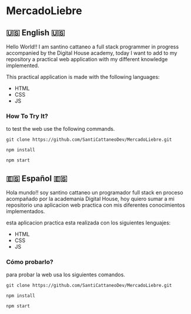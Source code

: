 # MercadoLiebre

## 🇺🇸 English 🇺🇸
Hello World!!
I am santino cattaneo a full stack programmer in progress accompanied by the Digital House academy, today I want to add to my repository a practical web application with my different knowledge implemented.
>
This practical application is made with the following languages:
- HTML
- CSS
- JS
>

### How To Try It?
to test the web use the following commands.
>
` git clone https://github.com/SantiCattaneoDev/MercadoLiebre.git `
>
` npm install `
>
` npm start `

## 🇪🇸 Español 🇪🇸
Hola mundo!!
soy santino cattaneo un programador full stack en proceso acompañado por la academania Digital House, hoy quiero sumar a mi repositorio una aplicacion web practica con mis diferentes conocimientos implementados.
>
esta aplicacion practica esta realizada con los siguientes lenguajes:
- HTML
- CSS
- JS

### Cómo probarlo?
para probar la web usa los siguientes comandos.
>
` git clone https://github.com/SantiCattaneoDev/MercadoLiebre.git `
>
` npm install `
>
` npm start `